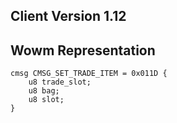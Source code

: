 ## Client Version 1.12

## Wowm Representation
```rust,ignore
cmsg CMSG_SET_TRADE_ITEM = 0x011D {
    u8 trade_slot;    
    u8 bag;    
    u8 slot;    
}

```
